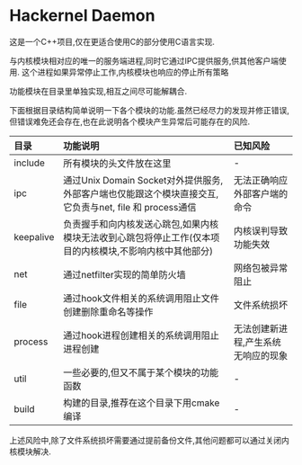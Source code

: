 # Hackernel Daemon

这是一个C++项目,仅在更适合使用C的部分使用C语言实现.

与内核模块相对应的唯一的服务端进程,同时它通过IPC提供服务,供其他客户端使用.
这个进程如果异常停止工作,内核模块也响应的停止所有策略

功能模块在目录里单独实现,相互之间尽可能解耦合.

下面根据目录结构简单说明一下各个模块的功能.虽然已经尽力的发现并修正错误,但错误难免还会存在,也在此说明各个模块产生异常后可能存在的风险.

|目录|功能说明|已知风险|
|:-|:-|:-|
|include|所有模块的头文件放在这里|-|
|ipc|通过Unix Domain Socket对外提供服务,外部客户端也仅能跟这个模块直接交互,它负责与net, file 和 process通信|无法正确响应外部客户端的命令|
|keepalive|负责握手和向内核发送心跳包,如果内核模块无法收到心跳包将停止工作(仅本项目的内核模块,不影响内核中其他部分)|内核误判导致功能失效|
|net|通过netfilter实现的简单防火墙|网络包被异常阻止|
|file|通过hook文件相关的系统调用阻止文件创建删除重命名等操作|文件系统损坏|
|process|通过hook进程创建相关的系统调用阻止进程创建|无法创建新进程,产生系统无响应的现象|
|util|一些必要的,但又不属于某个模块的功能函数|-|
|build|构建的目录,推荐在这个目录下用cmake编译|-|

上述风险中,除了文件系统损坏需要通过提前备份文件,其他问题都可以通过关闭内核模块解决.
